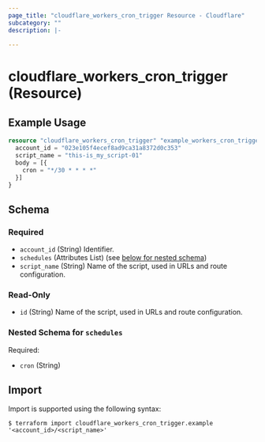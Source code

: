 ```yaml
---
page_title: "cloudflare_workers_cron_trigger Resource - Cloudflare"
subcategory: ""
description: |-
  
---
```


# cloudflare_workers_cron_trigger (Resource)



## Example Usage

```terraform
resource "cloudflare_workers_cron_trigger" "example_workers_cron_trigger" {
  account_id = "023e105f4ecef8ad9ca31a8372d0c353"
  script_name = "this-is_my_script-01"
  body = [{
    cron = "*/30 * * * *"
  }]
}
```

<!-- schema generated by tfplugindocs -->
## Schema

### Required

- `account_id` (String) Identifier.
- `schedules` (Attributes List) (see [below for nested schema](#nestedatt--schedules))
- `script_name` (String) Name of the script, used in URLs and route configuration.

### Read-Only

- `id` (String) Name of the script, used in URLs and route configuration.

<a id="nestedatt--schedules"></a>
### Nested Schema for `schedules`

Required:

- `cron` (String)

## Import

Import is supported using the following syntax:

```shell
$ terraform import cloudflare_workers_cron_trigger.example '<account_id>/<script_name>'
```

